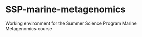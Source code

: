 # SSP-marine-metagenomics
Working environment for the Summer Science Program Marine Metagenomics course
